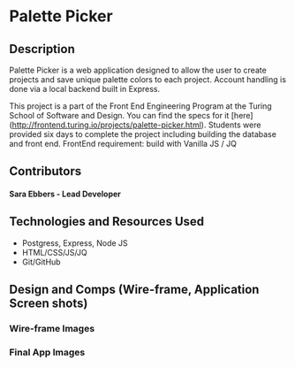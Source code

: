 # Palette Picker 

## Description
Palette Picker is a web application designed to allow the user to create projects and save unique palette colors to each project.   Account handling is done via a local backend built in Express.

This project is a part of the Front End Engineering Program at the Turing School of Software and Design. You can find the specs for it [here] (http://frontend.turing.io/projects/palette-picker.html).  Students were provided six days to complete the project including building the database and front end.  FrontEnd requirement: build with Vanilla JS / JQ

## Contributors 
#### Sara Ebbers - Lead Developer

## Technologies and Resources Used
  - Postgress, Express, Node JS
  - HTML/CSS/JS/JQ
  - Git/GitHub

## Design and Comps (Wire-frame, Application Screen shots)
### Wire-frame Images


### Final App Images
